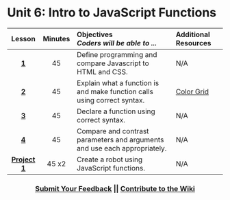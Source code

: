 # Unit 6: Intro to JavaScript Functions





|Lesson|Minutes|Objectives <br> *Coders will be able to ...*|Additional Resources|
|:-------:|:-------:|:-------|:-------|
|[**1**](https://drive.google.com/open?id=1GPPbEG_idE_HoyoCqtGkQB0g6gsYJVV_GwtAt6dqY3w)|45| Define programming and compare Javascript to HTML and CSS. |N/A|
|[**2**](https://docs.google.com/presentation/d/1eyCvDgrWtgO0FBlRMS-3kUsPNKuewaY-Okoo4T4-8FE/edit#slide=id.g1d0118cf2a_0_406)|45| Explain what a function is and make function calls using correct syntax.|[Color Grid](https://popcode.org/?snapshot=cd76e4eb-6fee-4f70-8ef3-ff390669bc2a)|
|[**3**](https://drive.google.com/open?id=1jcB_JrMFJ-UOM3iEalcXwv0ulyUb24AJ6KqXyq334TY)|45| Declare a function using correct syntax. |N/A|
|[**4**](https://docs.google.com/presentation/d/1hMe-GCFU03czfLeB9W1vu5OGuOr-j4MVrND652sAYwk/edit#slide=id.g24c0a87c90_0_251)|45| Compare and contrast parameters and arguments and use each appropriately.|N/A|
|[**Project 1**](https://docs.google.com/presentation/d/1ey8NHcQm2J8YWL3GtdtSLv7cX7T7JpF1Gje7Cy6tgu8/edit#slide=id.g227777f554_0_50)|45 x2|Create a robot using JavaScript functions. |N/A|

<h3 align="center"><a href="https://docs.google.com/forms/d/e/1FAIpQLSfx0wkLyw_jSOhWR2yY8GTR8TV2NXYZc40us7aPHnl9bO6WAQ/viewform">Submit Your Feedback</a> || <a href="https://github.com/ScriptEdcurriculum/curriculum17-18/wiki/1.-Foundations#unit-6-introduction-to-javascript-functions">Contribute to the Wiki</a></h3> 


